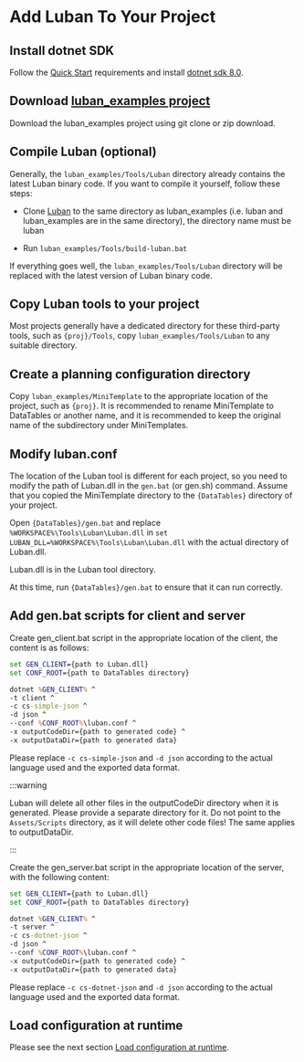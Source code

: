 # Add Luban To Your Project

## Install dotnet SDK

Follow the [Quick Start](./quickstart) requirements and install [dotnet sdk 8.0](https://dotnet.microsoft.com/download/dotnet/8.0).

## Download [luban_examples project](https://github.com/focus-creative-games/luban_examples)

Download the luban_examples project using git clone or zip download.

## Compile Luban (optional)

Generally, the `luban_examples/Tools/Luban` directory already contains the latest Luban binary code. If you want to compile it yourself, follow these steps:

- Clone [Luban](https://gitee.com/focus-creative-games/luban) to the same directory as luban_examples (i.e. luban and luban_examples are in the same directory), the directory name must be luban

- Run `luban_examples/Tools/build-luban.bat`

If everything goes well, the `luban_examples/Tools/Luban` directory will be replaced with the latest version of Luban binary code.

## Copy Luban tools to your project

Most projects generally have a dedicated directory for these third-party tools, such as `{proj}/Tools`, copy `luban_examples/Tools/Luban` to any suitable directory.

## Create a planning configuration directory

Copy `luban_examples/MiniTemplate` to the appropriate location of the project, such as `{proj}`. It is recommended to rename MiniTemplate to DataTables or another name, and it is recommended to keep the original name of the subdirectory under MiniTemplates.

## Modify luban.conf

The location of the Luban tool is different for each project, so you need to modify the path of Luban.dll in the `gen.bat` (or gen.sh) command. Assume that you copied the MiniTemplate directory to the `{DataTables}` directory of your project.

Open `{DataTables}/gen.bat` and replace `%WORKSPACE%\Tools\Luban\Luban.dll` in `set LUBAN_DLL=%WORKSPACE%\Tools\Luban\Luban.dll` with the actual directory of Luban.dll.

Luban.dll is in the Luban tool directory.

At this time, run `{DataTables}/gen.bat` to ensure that it can run correctly.

## Add gen.bat scripts for client and server

Create gen_client.bat script in the appropriate location of the client, the content is as follows:

```bat
set GEN_CLIENT={path to Luban.dll}
set CONF_ROOT={path to DataTables directory}

dotnet %GEN_CLIENT% ^
-t client ^
-c cs-simple-json ^
-d json ^
--conf %CONF_ROOT%\luban.conf ^
-x outputCodeDir={path to generated code} ^
-x outputDataDir={path to generated data}

```

Please replace `-c cs-simple-json` and `-d json` according to the actual language used and the exported data format.

:::warning

Luban will delete all other files in the outputCodeDir directory when it is generated. Please provide a separate directory for it. Do not point to the `Assets/Scripts` directory, as it will delete other code files! The same applies to outputDataDir.

:::

Create the gen_server.bat script in the appropriate location of the server, with the following content:

```bat
set GEN_CLIENT={path to Luban.dll}
set CONF_ROOT={path to DataTables directory}

dotnet %GEN_CLIENT% ^
-t server ^
-c cs-dotnet-json ^
-d json ^
--conf %CONF_ROOT%\luban.conf ^
-x outputCodeDir={path to generated code} ^
-x outputDataDir={path to generated data}

```

Please replace `-c cs-dotnet-json` and `-d json` according to the actual language used and the exported data format.

## Load configuration at runtime

Please see the next section [Load configuration at runtime](./loadinruntime).
